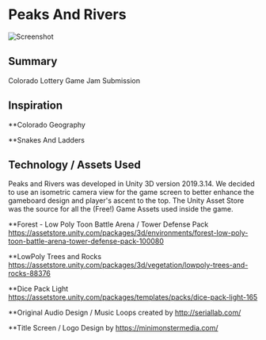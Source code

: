 # Peaks And Rivers

![Screenshot](../../blob/master/src/Assets/PeaksAndRivers/GameAssets/Materials/titleScreen.png)

## Summary
Colorado Lottery Game Jam Submission

## Inspiration
**Colorado Geography

**Snakes And Ladders


## Technology / Assets Used
Peaks and Rivers was developed in Unity 3D version 2019.3.14. We decided to use an isometric camera view for the game screen to better enhance the gameboard design and player's ascent to the top. The Unity Asset Store was the source for all the (Free!) Game Assets used inside the game.

**Forest - Low Poly Toon Battle Arena / Tower Defense Pack
https://assetstore.unity.com/packages/3d/environments/forest-low-poly-toon-battle-arena-tower-defense-pack-100080

**LowPoly Trees and Rocks
https://assetstore.unity.com/packages/3d/vegetation/lowpoly-trees-and-rocks-88376

**Dice Pack Light
https://assetstore.unity.com/packages/templates/packs/dice-pack-light-165

**Original Audio Design / Music Loops created by
http://seriallab.com/

**Title Screen / Logo Design by
https://minimonstermedia.com/
